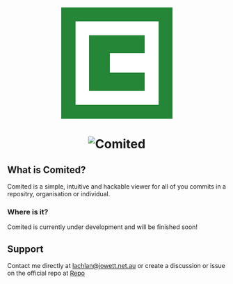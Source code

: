 # <p align="center">![Comited Logo](./profile/ComitedLogo.png)<br><br>![Comited](#)</p>

## What is Comited?

Comited is a simple, intuitive and hackable viewer for all of you commits in a repositry, organisation or individual.

### Where is it?

Comited is currently under development and will be finished soon!

## Support

Contact me directly at lachlan@jowett.net.au or create a discussion or issue on the official repo at [Repo](https://github.com/comited/comited)
<!--

**Here are some ideas to get you started:**

🙋‍♀️ A short introduction - what is your organization all about?
🌈 Contribution guidelines - how can the community get involved?
👩‍💻 Useful resources - where can the community find your docs? Is there anything else the community should know?
🍿 Fun facts - what does your team eat for breakfast?
🧙 Remember, you can do mighty things with the power of [Markdown](https://docs.github.com/github/writing-on-github/getting-started-with-writing-and-formatting-on-github/basic-writing-and-formatting-syntax)
-->
